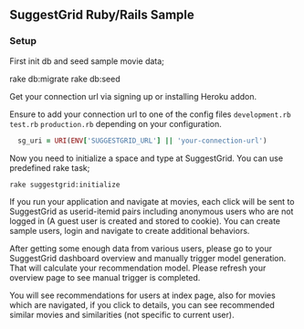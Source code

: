 ## SuggestGrid Ruby/Rails Sample

### Setup

First init db and seed sample movie data;

rake db:migrate
rake db:seed

Get your connection url via signing up or installing Heroku addon.

Ensure to add your connection url to one of the config files `development.rb` `test.rb` `production.rb` depending
on your configuration.

```ruby
  sg_uri = URI(ENV['SUGGESTGRID_URL'] || 'your-connection-url')
```

Now you need to initialize a space and type at SuggestGrid. You can use predefined rake task;

```shell
rake suggestgrid:initialize
```

If you run your application and navigate at movies, each click will be sent to SuggestGrid as userid-itemid pairs including anonymous users who are not logged in (A guest user is created and stored to cookie). You can create sample users, login and navigate to create additional behaviors.

After getting some enough data from various users, please go to your SuggestGrid dashboard overview and manually trigger model generation. That will calculate your recommendation model. Please refresh your overview page to see manual trigger is completed.

You will see recommendations for users at index page, also for movies which are navigated, if you click to details, you can see recommended similar movies and similarities (not specific to current user).
